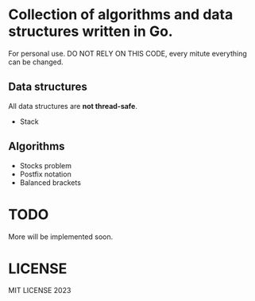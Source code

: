 # Collection of algorithms and data structures written in Go.

For personal use. DO NOT RELY ON THIS CODE, every mitute everything can be
changed.

## Data structures

All data structures are **not thread-safe**.

* Stack

## Algorithms

* Stocks problem
* Postfix notation
* Balanced brackets

# TODO

More will be implemented soon.

# LICENSE

MIT LICENSE 2023
